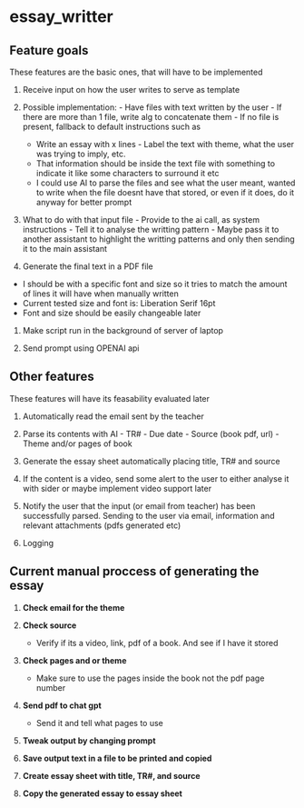 # essay_writter

## Feature goals
These features are the basic ones, that will have to be implemented

1. Receive input on how the user writes to serve as template
  1. Possible implementation:
    - Have files with text written by the user
    - If there are more than 1 file, write alg to concatenate them
    - If no file is present, fallback to default instructions such as
      - Write an essay with x lines
    - Label the text with theme, what the user was trying to imply, etc.
      - That information should be inside the text file with something to indicate it
        like some characters to surround it etc
      - I could use AI to parse the files and see what the user meant, wanted to
        write when the file doesnt have that stored, or even if it does, do it
        anyway for better prompt
  1. What to do with that input file
    - Provide to the ai call, as system instructions
    - Tell it to analyse the writting pattern
    - Maybe pass it to another assistant to highlight the writting patterns
      and only then sending it to the main assistant

1. Generate the final text in a PDF file
  - I should be with a specific font and size so it tries to match the amount of 
    lines it will have when manually written
  - Current tested size and font is: Liberation Serif 16pt
  - Font and size should be easily changeable later

1. Make script run in the background of server of laptop

1. Send prompt using OPENAI api

## Other features
These features will have its feasability evaluated later

1. Automatically read the email sent by the teacher
  1. Parse its contents with AI
    - TR#
    - Due date
    - Source (book pdf, url)
    - Theme and/or pages of book

1. Generate the essay sheet automatically placing title, TR# and source

1. If the content is a video, send some alert to the user to either analyse it with sider
   or maybe implement video support later

1. Notify the user that the input (or email from teacher) has been successfully parsed. Sending to
   the user via email, information and relevant attachments (pdfs generated etc)

1. Logging


## Current manual proccess of generating the essay

1. **Check email for the theme**
1. **Check source**
    - Verify if its a video, link, pdf of a book. And see if I have it stored
1. **Check pages and or theme**
    - Make sure to use the pages inside the book not the pdf page number
1. **Send pdf to chat gpt**
    - Send it and tell what pages to use
1. **Tweak output by changing prompt**
1. **Save output text in a file to be printed and copied**

1. **Create essay sheet with title, TR#, and source**

1. **Copy the generated essay to essay sheet**

